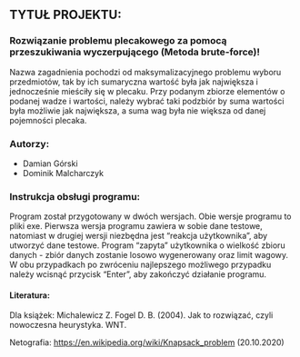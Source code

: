 ## TYTUŁ PROJEKTU: 

### Rozwiązanie problemu plecakowego za pomocą przeszukiwania wyczerpującego (Metoda brute-force)!

Nazwa zagadnienia pochodzi od maksymalizacyjnego problemu wyboru przedmiotów, tak by ich sumaryczna wartość była jak największa i jednocześnie mieściły się w plecaku. Przy podanym zbiorze elementów o podanej wadze i wartości, należy wybrać taki podzbiór by suma wartości była możliwie jak największa, a suma wag była nie większa od danej pojemności plecaka.

### Autorzy: 
 - Damian Górski
 - Dominik Malcharczyk

### Instrukcja obsługi programu: 
Program został przygotowany w dwóch wersjach. Obie wersje programu to pliki exe. Pierwsza wersja programu zawiera w sobie dane testowe, natomiast w drugiej wersji niezbędna jest “reakcja użytkownika”, aby utworzyć dane testowe. Program “zapyta” użytkownika o wielkość zbioru danych - zbiór danych zostanie losowo wygenerowany oraz limit wagowy. W obu przypadkach po zwróceniu najlepszego możliwego przypadku należy wcisnąć przycisk “Enter”, aby zakończyć działanie programu.

#### Literatura: 

Dla książek:
Michalewicz Z. Fogel D. B. (2004). Jak to rozwiązać, czyli nowoczesna heurystyka. WNT. 

Netografia:
https://en.wikipedia.org/wiki/Knapsack_problem (20.10.2020)
